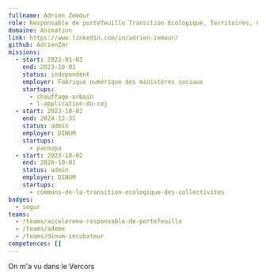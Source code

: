 ```yaml
---
fullname: Adrien Zemour
role: Responsable de portefeuille Transition Ecologique, Territoires, Culture et Affaires Etrangères
domaine: Animation
link: https://www.linkedin.com/in/adrien-zemour/
github: AdrienZmr
missions:
  - start: 2022-01-03
    end: 2023-10-01
    status: independent
    employer: Fabrique numérique des ministères sociaux
    startups:
      - chauffage-urbain
      - l-application-du-cej
  - start: 2023-10-02
    end: 2024-12-31
    status: admin
    employer: DINUM
    startups:
      - pacoupa
  - start: 2023-10-02
    end: 2026-10-01
    status: admin
    employer: DINUM
    startups:
      - communs-de-la-transition-ecologique-des-collectivites
badges:
  - segur
teams:
  - /teams/accelerema-responsable-de-portefeuille
  - /teams/ademe
  - /teams/dinum-incubateur
competences: []
---
```

On m'a vu dans le Vercors